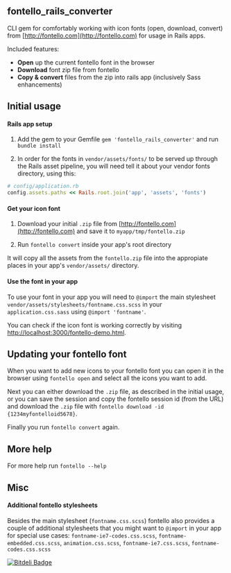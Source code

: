 ## fontello_rails_converter

CLI gem for comfortably working with icon fonts (open, download, convert) from [http://fontello.com](http://fontello.com) for usage in Rails apps.

Included features:

* **Open** up the current fontello font in the browser
* **Download** font zip file from fontello
* **Copy & convert** files from the zip into rails app (inclusively Sass enhancements)


## Initial usage

#### Rails app setup

1. Add the gem to your Gemfile `gem 'fontello_rails_converter'` and run `bundle install`

1. In order for the fonts in `vendor/assets/fonts/` to be served up through the Rails asset pipeline, you will need tell it about your vendor fonts directory, using this:

```ruby
# config/application.rb
config.assets.paths << Rails.root.join('app', 'assets', 'fonts')
```

#### Get your icon font

1. Download your initial `.zip` file from [http://fontello.com](http://fontello.com) and save it to `myapp/tmp/fontello.zip`

1. Run `fontello convert` inside your app's root directory

It will copy all the assets from the `fontello.zip` file into the appropiate places in your app's `vendor/assets/` directory.

#### Use the font in your app

To use your font in your app you will need to `@import` the main stylesheet `vendor/assets/stylesheets/fontname.css.scss` in your `application.css.sass` using `@import 'fontname'`.

You can check if the icon font is working correctly by visiting [http://localhost:3000/fontello-demo.html](http://localhost:3000/fontello-demo.html).


## Updating your fontello font

When you want to add new icons to your fontello font you can open it in the browser using `fontello open` and select all the icons you want to add.

Next you can either download the `.zip` file, as described in the initial usage, or you can save the session and copy the fontello session id (from the URL) and download the `.zip` file with `fontello download -id {1234myfontelloid5678}`.

Finally you run `fontello convert` again.

## More help

For more help run `fontello --help`

## Misc

#### Additional fontello stylesheets

Besides the main stylesheet (`fontname.css.scss`) fontello also provides a couple of additional stylesheets that you might want to `@import` in your app for special use cases:  `fontname-ie7-codes.css.scss`, `fontname-embedded.css.scss`, `animation.css.scss`, `fontname-ie7.css.scss`, `fontname-codes.css.scss`


[![Bitdeli Badge](https://d2weczhvl823v0.cloudfront.net/railslove/fontello_rails_converter/trend.png)](https://bitdeli.com/free "Bitdeli Badge")

